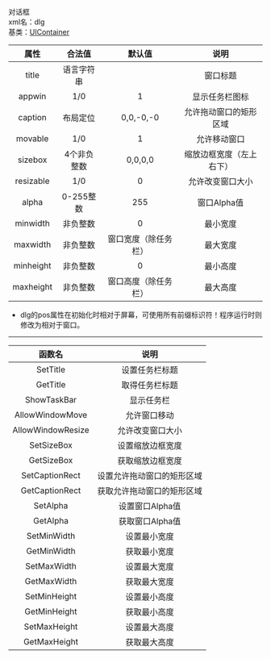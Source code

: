 对话框  
xml名：dlg  
基类：[UIContainer](UIContainer.md)

|属性|合法值|默认值|说明|
| :---: | :---: | :---: | :---: |
|title|语言字符串||窗口标题|
|appwin|1/0|1|显示任务栏图标|
|caption|布局定位|0,0,-0,-0|允许拖动窗口的矩形区域|
|movable|1/0|1|允许移动窗口|
|sizebox|4个非负整数|0,0,0,0|缩放边框宽度（左上右下）|
|resizable|1/0|0|允许改变窗口大小|
|alpha|0-255整数|255|窗口Alpha值|
|minwidth|非负整数|0|最小宽度|
|maxwidth|非负整数|窗口宽度（除任务栏）|最大宽度|
|minheight|非负整数|0|最小高度|
|maxheight|非负整数|窗口高度（除任务栏）|最大高度|

- dlg的pos属性在初始化时相对于屏幕，可使用所有前缀标识符！程序运行时则修改为相对于窗口。

* * * * *

|函数名|说明|
| :---: | :---: |
|SetTitle|设置任务栏标题|
|GetTitle|取得任务栏标题|
|ShowTaskBar|显示任务栏|
|AllowWindowMove|允许窗口移动|
|AllowWindowResize|允许改变窗口大小|
|SetSizeBox|设置缩放边框宽度|
|GetSizeBox|获取缩放边框宽度|
|SetCaptionRect|设置允许拖动窗口的矩形区域|
|GetCaptionRect|获取允许拖动窗口的矩形区域|
|SetAlpha|设置窗口Alpha值|
|GetAlpha|获取窗口Alpha值|
|SetMinWidth|设置最小宽度|
|GetMinWidth|获取最小宽度|
|SetMaxWidth|设置最大宽度|
|GetMaxWidth|获取最大宽度|
|SetMinHeight|设置最小高度|
|GetMinHeight|获取最小高度|
|SetMaxHeight|设置最大高度|
|GetMaxHeight|获取最大高度|
